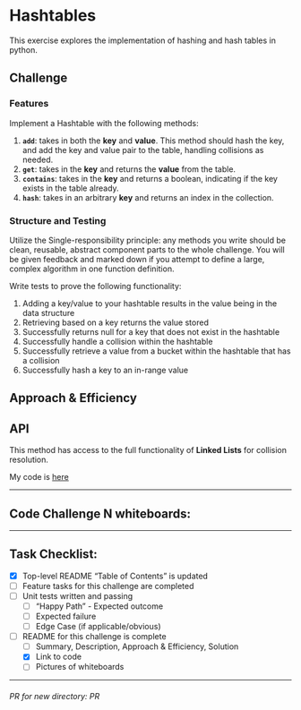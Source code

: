# Hashtables
This exercise explores the implementation of hashing and hash tables in python.

## Challenge
### Features
Implement a Hashtable with the following methods:

1. __`add`__: takes in both the __key__ and __value__. This method should hash the key, and add the key and value pair to the table, handling collisions as needed.
1. __`get`__: takes in the __key__ and returns the __value__ from the table.
1. __`contains`__: takes in the __key__ and returns a boolean, indicating if the key exists in the table already.
1. __`hash`__: takes in an arbitrary __key__ and returns an index in the collection. <br>

### Structure and Testing <br>
Utilize the Single-responsibility principle: any methods you write should be clean, reusable, abstract component parts to the whole challenge. You will be given feedback and marked down if you attempt to define a large, complex algorithm in one function definition. <br>

Write tests to prove the following functionality: <br>

1. Adding a key/value to your hashtable results in the value being in the data structure
1. Retrieving based on a key returns the value stored
1. Successfully returns null for a key that does not exist in the hashtable
1. Successfully handle a collision within the hashtable
1. Successfully retrieve a value from a bucket within the hashtable that has a collision
1. Successfully hash a key to an in-range value

## Approach & Efficiency
<!-- What approach did you take? Why? What is the Big O space/time for this approach? -->
<!-- __Big O space complexity__ for this approach is __`O(n)`__ <br>
__Big O time complexity__ for this approach can be __`O(n)`__ but is typically closer to O(1) <br>
__Big O time complexity for lookup__ is __`O(1)`__ <br> -->

## API
This method has access to the full functionality of __Linked Lists__ for collision resolution.

My code is [here](./hashtable.py)

---

## Code Challenge N whiteboards:
<!-- ![CC-15 binary tree - 1](./RELATIVE_PATH) -->

---

## Task Checklist: <br>
- [X] Top-level README “Table of Contents” is updated <br>
- [ ] Feature tasks for this challenge are completed <br>
- [ ] Unit tests written and passing <br>
    - [ ] “Happy Path” - Expected outcome <br>
    - [ ] Expected failure <br>
    - [ ] Edge Case (if applicable/obvious) <br>
- [ ] README for this challenge is complete <br>
    - [ ] Summary, Description, Approach & Efficiency, Solution <br>
    - [X] Link to code <br>
    - [ ] Pictures of whiteboards <br>

---

###### PR for new directory: PR
